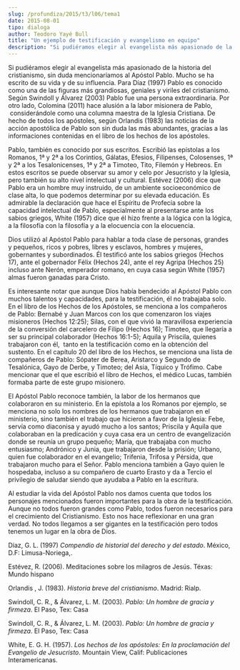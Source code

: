 ```yaml
---
slug: /profundiza/2015/t3/l06/tema1
date: 2015-08-01
tipo: dialoga
author: Teodoro Yayé Bull
title: "Un ejemplo de testificación y evangelismo en equipo"
description: "Si pudiéramos elegir al evangelista más apasionado de la historia del  cristianismo, sin duda mencionaríamos al Apóstol Pablo. Mucho se ha escrito de  su vida y de su influencia. Para Díaz (1997) Pablo es conocido como una de las  figuras más grandiosas, geniales y viriles del..."
---
```


Si pudiéramos elegir al evangelista más apasionado de la historia del cristianismo, sin duda mencionaríamos al Apóstol Pablo. Mucho se ha escrito de su vida y de su influencia. Para Díaz (1997) Pablo es conocido como una de las figuras más grandiosas, geniales y viriles del cristianismo. Según Swindoll y Álvarez (2003) Pablo fue una persona extraordinaria. Por otro lado, Colomina (2011) hace alusión a la labor misionera de Pablo,  considerándole como una columna maestra de la Iglesia Cristiana. De hecho de todos los apóstoles, según Orlandis (1983) las noticias de la acción apostólica de Pablo son sin duda las más abundantes, gracias a las informaciones contenidas en el libro de los hechos de los apóstoles.

Pablo, también es conocido por sus escritos. Escribió las epístolas a los Romanos, 1ª y 2ª a los Corintios, Gálatas, Efesios, Filipenses, Colosenses, 1ª y 2ª a los Tesalonicenses, 1ª y 2ª a Timoteo, Tito, Filemón y Hebreos. En estos escritos se puede observar su amor y celo por Jesucristo y la Iglesia, pero también su alto nivel intelectual y cultural. Estévez (2006) dice que Pablo era un hombre muy instruido, de un ambiente socioeconómico de clase alta, lo que podemos determinar por su elevada educación. Es admirable la declaración que hace el Espíritu de Profecía sobre la capacidad intelectual de Pablo, especialmente al presentarse ante los sabios griegos, White (1957) dice que él hizo frente a la lógica con la lógica, a la filosofía con la filosofía y a la elocuencia con la elocuencia.

Dios utilizó al Apóstol Pablo para hablar a toda clase de personas, grandes y pequeños, ricos y pobres, libres y esclavos, hombres y mujeres, gobernantes y subordinados. Él testificó ante los sabios griegos (Hechos 17), ante el gobernador Félix (Hechos 24), ante el rey Agripa (Hechos 25) incluso ante Nerón, emperador romano, en cuya casa según White (1957) almas fueron ganadas para Cristo.

Es interesante notar que aunque Dios había bendecido al Apóstol Pablo con muchos talentos y capacidades, para la testificación, él no trabajaba solo. En el libro de los Hechos de los Apóstoles, se menciona a los compañeros de Pablo: Bernabé y Juan Marcos con los que comenzaron los viajes misioneros (Hechos 12:25); Silas, con el que vivió la maravillosa experiencia de la conversión del carcelero de Filipo (Hechos 16); Timoteo, que llegaría a ser su principal colaborador (Hechos 16:1-5); Aquila y Priscila, quienes trabajaron con él,  tanto en la testificación como en la obtención del sustento. En el capítulo 20 del libro de los Hechos, se menciona una lista de compañeros de Pablo: Sópater de Berea, Aristarco y Segundo de Tesalónica, Gayo de Derbe, y Timoteo; del Asia, Tíquico y Trófimo. Cabe mencionar que el que escribió el libro de Hechos, el médico Lucas, también formaba parte de este grupo misionero.

El Apóstol Pablo reconoce también, la labor de los hermanos que colaboraron en su ministerio. En la epístola a los Romanos por ejemplo, se menciona no solo los nombres de los hermanos que trabajaron en el ministerio, sino también el trabajo que hicieron a favor de la Iglesia: Febe, servía como diaconisa y ayudó mucho a los santos; Priscila y Aquila que colaboraban en la predicación y cuya casa era un centro de evangelización donde se reunía un grupo pequeño; María, que trabajaba con mucho entusiasmo; Andrónico y Junia, que trabajaron desde la prisión; Urbano, quien fue colaborador en el evangelio; Trifenia, Trifosa y Pérsida, que trabajaron mucho para el Señor. Pablo menciona también a Gayo quien le hospedaba, incluso a su compañero de cuarto Erasto y da a Tercio el privilegio de saludar siendo que ayudaba a Pablo en la escritura.

Al estudiar la vida del Apóstol Pablo nos damos cuenta que todos los personajes mencionados fueron importantes para la obra de la testificación. Aunque no todos fueron grandes como Pablo, todos fueron necesarios para el crecimiento del Cristianismo. Esto nos hace reflexionar en una gran verdad. No todos llegamos a ser gigantes en la testificación pero todos tenemos un lugar en la obra de Dios.

Díaz, G. L. (1997) _Compendio de historial del derecho y del estado_. México, D.F: Limusa-Noriega,.

Estévez, R. (2006). Meditaciones sobre los milagros de Jesús. Téxas: Mundo hispano

Orlandis , J. (1983). _Historia breve del cristianismo_. Madrid: Rialp.

Swindoll, C. R., & Álvarez, L. M. (2003). _Pablo: Un hombre de gracia y firmeza_. El Paso, Tex: Casa

Swindoll, C. R., & Álvarez, L. M. (2003). _Pablo: Un hombre de gracia y firmeza_. El Paso, Tex: Casa

White, E. G. H. (1957). _Los hechos de los apóstoles: En la proclamación del Evangelio de Jesucristo_. Mountain View, Calif: Publicaciones Interamericanas.
